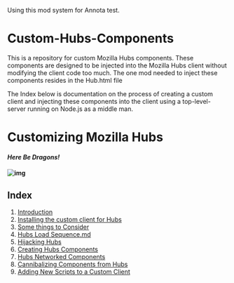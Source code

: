Using this mod system for Annota test.

# Custom-Hubs-Components
This is a repository for custom Mozilla Hubs components.  These components are designed to be injected into the Mozilla Hubs client without modifying the client code too much.  The one mod needed to inject these components resides in the Hub.html file

The Index below is documentation on the process of creating a custom client and injecting these components into the client using a top-level-server running on Node.js as a middle man.

# Customizing Mozilla Hubs

#### *Here Be Dragons!*

#### ![img](https://lh3.googleusercontent.com/iGk7fiBTL4nB1n6_Ntqy3j9Azk2F2AJk8qt1vWSd-YsSRdaqH56keB-EHlp6TsWB3n4j93_w3BAgPxNB6GQf6Ru9oYLefyYYc5s5d00VI2RYj0ETHc5uk89frxkA0pCnatOvnCPK)



## Index

1. [Introduction](docs/Introduction.md) 
2. [Installing the custom client for Hubs](docs/installingthecustomclient.md) 
3. [Some things to Consider](docs/SomethingstoConsider.md) 
4. [Hubs Load Sequence.md](docs/HubsLoadSequence.md) 
5. [Hijacking Hubs](docs/HijackingHubs.md) 
6. [Creating Hubs Components](docs/CreatingHubsComponents.md) 
7. [Hubs Networked Components](docs/HubsNetworkedComponents.md) 
8. [Cannibalizing Components from Hubs](docs/CannibalizingComponents.md) 
9. [Adding New Scripts to a Custom Client](docs/AddingScriptstoCustomClient.md) 
